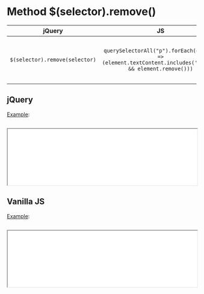 # Method $(selector).remove()

| jQuery | JS | Description |
|:--:|:--:|:--:|
| `$(selector).remove(selector)` | `querySelectorAll("p").forEach(element => (element.textContent.includes('Hello') && element.remove()))` | **_Remove_** the set of matched elements from the DOM. |

## jQuery

[Example](jquery.html):

```js:src/jquery.js
```

<iframe width="100%" height="150" src="jquery.html"></iframe>

## Vanilla JS

[Example](vanilla.html):

```js:src/vanilla.js
```

<iframe width="100%" height="150" src="vanilla.html"></iframe>
